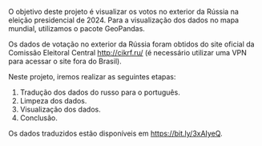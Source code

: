 O objetivo deste projeto é visualizar os votos no exterior da Rússia na eleição presidencial de 2024. Para a visualização dos dados no mapa mundial, utilizamos o pacote GeoPandas. 

Os dados de votação no exterior da Rússia foram obtidos do site oficial da Comissão Eleitoral Central http://cikrf.ru/ (é necessário utilizar uma VPN para acessar o site fora do Brasil).

Neste projeto, iremos realizar as seguintes etapas:

1. Tradução dos dados do russo para o português.
2. Limpeza dos dados.
3. Visualização dos dados.
4. Conclusão.

Os dados traduzidos estão disponíveis em https://bit.ly/3xAIyeQ.
